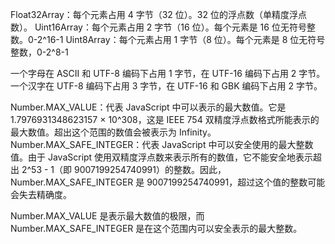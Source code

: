 Float32Array：每个元素占用 4 字节（32 位）。32 位的浮点数（单精度浮点数）。
Uint16Array：每个元素占用 2 字节（16 位）。每个元素是 16 位无符号整数。0-2^16-1
Uint8Array：每个元素占用 1 字节（8 位）。每个元素是 8 位无符号整数，0-2^8-1

一个字母在 ASCII 和 UTF-8 编码下占用 1 字节，在 UTF-16 编码下占用 2 字节。
一个汉字在 UTF-8 编码下占用 3 字节，在 UTF-16 和 GBK 编码下占用 2 字节。


Number.MAX_VALUE：代表 JavaScript 中可以表示的最大数值。它是 1.7976931348623157 × 10^308，这是 IEEE 754 双精度浮点数格式所能表示的最大数值。超出这个范围的数值会被表示为 Infinity。
Number.MAX_SAFE_INTEGER：代表 JavaScript 中可以安全使用的最大整数值。由于 JavaScript 使用双精度浮点数来表示所有的数值，它不能安全地表示超出 2^53 - 1（即 9007199254740991）的整数。因此，Number.MAX_SAFE_INTEGER 是 9007199254740991，超过这个值的整数可能会失去精确度。


Number.MAX_VALUE 是表示最大数值的极限，而 Number.MAX_SAFE_INTEGER 是在这个范围内可以安全表示的最大整数。